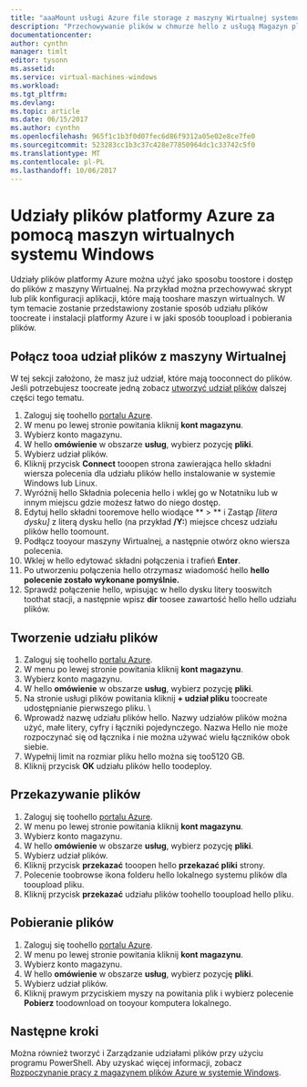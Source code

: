 ```yaml
---
title: "aaaMount usługi Azure file storage z maszyny Wirtualnej systemu Windows Azure | Dokumentacja firmy Microsoft"
description: "Przechowywanie plików w chmurze hello z usługą Magazyn plików Azure i instalowanie udziału plików w chmurze z maszyny wirtualnej platformy Azure (VM)."
documentationcenter: 
author: cynthn
manager: timlt
editor: tysonn
ms.assetid: 
ms.service: virtual-machines-windows
ms.workload: 
ms.tgt_pltfrm: 
ms.devlang: 
ms.topic: article
ms.date: 06/15/2017
ms.author: cynthn
ms.openlocfilehash: 965f1c1b3f0d07fec6d86f9312a05e02e8ce7fe0
ms.sourcegitcommit: 523283cc1b3c37c428e77850964dc1c33742c5f0
ms.translationtype: MT
ms.contentlocale: pl-PL
ms.lasthandoff: 10/06/2017
---
```

# <a name="use-azure-file-shares-with-windows-vms"></a>Udziały plików platformy Azure za pomocą maszyn wirtualnych systemu Windows 

Udziały plików platformy Azure można użyć jako sposobu toostore i dostęp do plików z maszyny Wirtualnej. Na przykład można przechowywać skrypt lub plik konfiguracji aplikacji, które mają tooshare maszyn wirtualnych. W tym temacie zostanie przedstawiony zostanie sposób udziału plików toocreate i instalacji platformy Azure i w jaki sposób tooupload i pobierania plików.

## <a name="connect-tooa-file-share-from-a-vm"></a>Połącz tooa udział plików z maszyny Wirtualnej

W tej sekcji założono, że masz już udział, które mają tooconnect do plików. Jeśli potrzebujesz toocreate jedną zobacz [utworzyć udział plików](#create-a-file-share) dalszej części tego tematu.

1. Zaloguj się toohello [portalu Azure](https://portal.azure.com).
2. W menu po lewej stronie powitania kliknij **kont magazynu**.
3. Wybierz konto magazynu.
4. W hello **omówienie** w obszarze **usług**, wybierz pozycję **pliki**.
5. Wybierz udział plików.
6. Kliknij przycisk **Connect** tooopen strona zawierająca hello składni wiersza polecenia dla udziału plików hello instalowanie w systemie Windows lub Linux.
7. Wyróżnij hello Składnia polecenia hello i wklej go w Notatniku lub w innym miejscu gdzie możesz łatwo do niego dostęp. 
8. Edytuj hello składni tooremove hello wiodące ** > ** i Zastąp *[litera dysku]* z literą dysku hello (na przykład **/Y:**) miejsce chcesz udziału plików hello toomount.
8. Podłącz tooyour maszyny Wirtualnej, a następnie otwórz okno wiersza polecenia.
9. Wklej w hello edytować składni połączenia i trafień **Enter**.
10. Po utworzeniu połączenia hello otrzymasz wiadomość hello **hello polecenie zostało wykonane pomyślnie.**
11. Sprawdź połączenie hello, wpisując w hello dysku litery tooswitch toothat stacji, a następnie wpisz **dir** toosee zawartość hello hello udziału plików.



## <a name="create-a-file-share"></a>Tworzenie udziału plików 
1. Zaloguj się toohello [portalu Azure](https://portal.azure.com).
2. W menu po lewej stronie powitania kliknij **kont magazynu**.
3. Wybierz konto magazynu.
4. W hello **omówienie** w obszarze **usług**, wybierz pozycję **pliki**.
5. Na stronie usługi plików powitania kliknij **+ udział pliku** toocreate udostępnianie pierwszego pliku. \
6. Wprowadź nazwę udziału plików hello. Nazwy udziałów plików można użyć, małe litery, cyfry i łączniki pojedynczego. Nazwa Hello nie może rozpoczynać się od łącznika i nie można używać wielu łączników obok siebie. 
7. Wypełnij limit na rozmiar pliku hello można się too5120 GB.
8. Kliknij przycisk **OK** udziału plików hello toodeploy.
   
## <a name="upload-files"></a>Przekazywanie plików
1. Zaloguj się toohello [portalu Azure](https://portal.azure.com).
2. W menu po lewej stronie powitania kliknij **kont magazynu**.
3. Wybierz konto magazynu.
4. W hello **omówienie** w obszarze **usług**, wybierz pozycję **pliki**.
5. Wybierz udział plików.
6. Kliknij przycisk **przekazać** tooopen hello **przekazać pliki** strony.
7. Polecenie toobrowse ikona folderu hello lokalnego systemu plików dla tooupload pliku.   
8. Kliknij przycisk **przekazać** udziału plików toohello tooupload hello pliku.

## <a name="download-files"></a>Pobieranie plików
1. Zaloguj się toohello [portalu Azure](https://portal.azure.com).
2. W menu po lewej stronie powitania kliknij **kont magazynu**.
3. Wybierz konto magazynu.
4. W hello **omówienie** w obszarze **usług**, wybierz pozycję **pliki**.
5. Wybierz udział plików.
6. Kliknij prawym przyciskiem myszy na powitania plik i wybierz polecenie **Pobierz** toodownload on tooyour komputera lokalnego.
   

## <a name="next-steps"></a>Następne kroki

Można również tworzyć i Zarządzanie udziałami plików przy użyciu programu PowerShell. Aby uzyskać więcej informacji, zobacz [Rozpoczynanie pracy z magazynem plików Azure w systemie Windows](../../storage/files/storage-dotnet-how-to-use-files.md).

